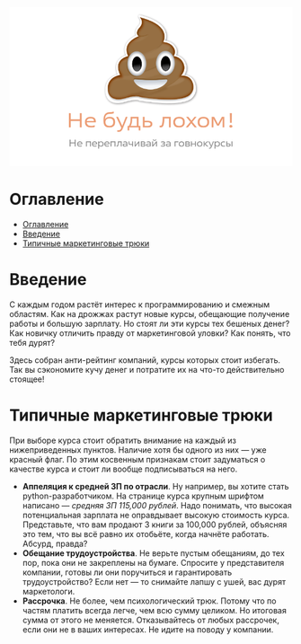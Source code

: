 ![Обложка](./images/cover.png)

# Оглавление

- [Оглавление](#оглавление)
- [Введение](#введение)
- [Типичные маркетинговые трюки](#типичные-маркетинговые-трюки)

# Введение

С каждым годом растёт интерес к программированию и смежным областям. Как на дрожжах растут новые курсы, обещающие получение работы и большую зарплату. Но стоят ли эти курсы тех бешеных денег? Как новичку отличить правду от маркетинговой уловки? Как понять, что тебя дурят?

Здесь собран анти-рейтинг компаний, курсы которых стоит избегать. Так вы сэкономите кучу денег и потратите их на что-то действительно стоящее!

# Типичные маркетинговые трюки

При выборе курса стоит обратить внимание на каждый из нижеприведенных пунктов. Наличие хотя бы одного из них — уже красный флаг. По этим косвенным признакам стоит задуматься о качестве курса и стоит ли вообще подписываться на него.

- **Аппеляция к средней ЗП по отрасли**. Ну например, вы хотите стать python-разработчиком. На странице курса крупным шрифтом написано — *средняя ЗП 115,000 рублей*. Надо понимать, что высокая потенциальная зарплата не оправдывает высокую стоимость курса. Представьте, что вам продают 3 книги за 100,000 рублей, объясняя это тем, что вы всё равно их отобьёте, когда начнёте работать. Абсурд, правда?
- **Обещание трудоустройства**. Не верьте пустым обещаниям, до тех пор, пока они не закреплены на бумаге. Спросите у представителя компании, готовы ли они поручиться и гарантировать трудоустройство? Если нет — то снимайте лапшу с ушей, вас дурят маркетологи.
- **Рассрочка**. Не более, чем психологический трюк. Потому что по частям платить всегда легче, чем всю сумму целиком. Но итоговая сумма от этого не меняется. Отказывайтесь от любых рассрочек, если они не в ваших интересах. Не идите на поводу у компании.